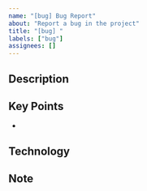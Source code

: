 ```yaml
---
name: "[bug] Bug Report"
about: "Report a bug in the project"
title: "[bug] "
labels: ["bug"]
assignees: []
---
```


## Description
<!-- Provide a detailed description of the bug -->

## Key Points

-

## Technology
<!-- Include environment details, OS, browser, etc. if applicable -->

## Note
<!-- Additional notes or context -->
